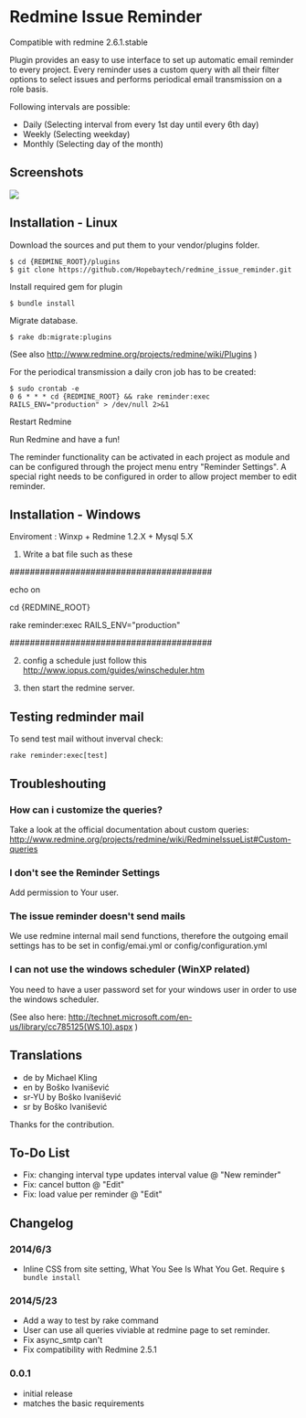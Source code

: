 ﻿Redmine Issue Reminder
==============

Compatible with redmine 2.6.1.stable

Plugin provides an easy to use interface to set up automatic email reminder to every project. 
Every reminder uses a custom query with all their filter options to select issues 
and performs periodical email transmission on a role basis.

Following intervals are possible:
 - Daily (Selecting interval from every 1st day until every 6th day)
 - Weekly (Selecting weekday)
 - Monthly (Selecting day of the month)

## Screenshots

![](http://farm7.static.flickr.com/6109/6294745006_49986ec541_b.jpg)

## Installation - Linux

Download the sources and put them to your vendor/plugins folder.

    $ cd {REDMINE_ROOT}/plugins
    $ git clone https://github.com/Hopebaytech/redmine_issue_reminder.git

Install required gem for plugin

    $ bundle install

Migrate database.

    $ rake db:migrate:plugins

(See also http://www.redmine.org/projects/redmine/wiki/Plugins )    

For the periodical transmission a daily cron job has to be created:
      
    $ sudo crontab -e
    0 6 * * * cd {REDMINE_ROOT} && rake reminder:exec RAILS_ENV="production" > /dev/null 2>&1
    
Restart Redmine

Run Redmine and have a fun!

The reminder functionality can be activated in each project as module and can be configured through the project menu entry "Reminder Settings".
A special right needs to be configured in order to allow project member to edit reminder.

## Installation - Windows

Enviroment : Winxp + Redmine 1.2.X + Mysql 5.X
 
 1. Write a bat file such as these

 ########################################
 
 echo on
 
 cd {REDMINE_ROOT}
 
 rake reminder:exec RAILS_ENV="production"
 
 ########################################
 
 2. config a schedule just follow this
 http://www.iopus.com/guides/winscheduler.htm
 
 3. then start the redmine server.
 
## Testing redminder mail

To send test mail without inverval check:

    rake reminder:exec[test]

## Troubleshouting

### How can i customize the queries?

Take a look at the official documentation about custom queries: 
http://www.redmine.org/projects/redmine/wiki/RedmineIssueList#Custom-queries

### I don't see the Reminder Settings

Add permission to Your user.

### The issue reminder doesn't send mails

We use redmine internal mail send functions, therefore the outgoing email settings 
has to be set in config/emai.yml or config/configuration.yml

### I can not use the windows scheduler (WinXP related)

You need to have a user password set for your windows user in order to use the windows scheduler.

(See also here: http://technet.microsoft.com/en-us/library/cc785125(WS.10).aspx )

## Translations

- de by Michael Kling
- en by Boško Ivanišević
- sr-YU by Boško Ivanišević
- sr by Boško Ivanišević

Thanks for the contribution. 

## To-Do List

- Fix: changing interval type updates interval value @ "New reminder"
- Fix: cancel button @ "Edit"
- Fix: load value per reminder @ "Edit"

## Changelog

### 2014/6/3

 - Inline CSS from site setting, What You See Is What You Get. Require `$ bundle install`

### 2014/5/23

 - Add a way to test by rake command
 - User can use all queries viviable at redmine page to set reminder.
 - Fix async_smtp can't
 - Fix compatibility with Redmine 2.5.1

### 0.0.1

 - initial release
 - matches the basic requirements
